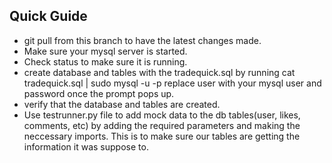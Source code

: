 ## Quick Guide

* git pull from this branch to have the latest changes made.
* Make sure your mysql server is started.
* Check status to make sure it is running.
* create database and tables with the tradequick.sql by running cat tradequick.sql | sudo mysql -u<user> -p
replace user with your mysql user and password once the prompt pops up.
* verify that the database and tables are created.
* Use testrunner.py file to add mock data to the db tables(user, likes, comments, etc) by adding the required parameters
and making the neccessary imports. This is to make sure our tables are getting the information it was suppose to.